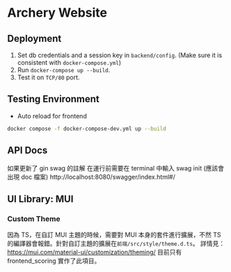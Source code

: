 # Archery Website

## Deployment

1. Set db credentials and a session key in `backend/config`. (Make sure it is consistent with `docker-compose.yml`)
2. Run `docker-compose up --build`.
3. Test it on `TCP/80` port.

## Testing Environment

- Auto reload for frontend

```bash
docker compose -f docker-compose-dev.yml up --build
```

## API Docs

如果更新了 gin swag 的註解
在運行前需要在 terminal 中輸入 swag init (應該會出現 doc 檔案)
http://localhost:8080/swagger/index.html#/

## UI Library: MUI

### Custom Theme

因為 TS，在自訂 MUI 主題的時候，需要對 MUI 本身的套件進行擴展，不然 TS 的編譯器會報錯。針對自訂主題的擴展在`前端/src/style/theme.d.ts`。
詳情見：https://mui.com/material-ui/customization/theming/
目前只有 frontend_scoring 實作了此項目。
